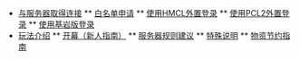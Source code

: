 * [与服务器取得连接](/README)
** [白名单申请](/Con/Whitelist)
** [使用HMCL外置登录](/Con/HMCL)
** [使用PCL2外置登录](/Con/PCL2)
** [使用基岩版登录](/Con/Floodgate)
* [玩法介绍](/Play/Opening)
** [开幕（新人指南）](/Play/Opening)
** [服务器规则建议](/Play/Rules)
** [特殊说明](/Play/Diff)
** [物资节约指南](/Con/Non-renewable)
